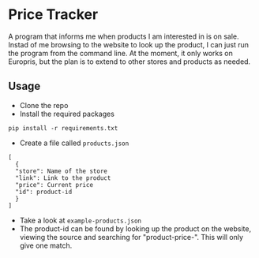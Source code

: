 # Price Tracker

A program that informs me when products I am interested in is on sale. Instad of me browsing to the website to look up the product, I can just run the program from the command line. At the moment, it only works on Europris, but the plan is to extend to other stores and products as needed.

## Usage

- Clone the repo
- Install the required packages
```
pip install -r requirements.txt
```
- Create a file called `products.json`
```
[
  {
  "store": Name of the store
  "link": Link to the product
  "price": Current price
  "id": product-id
  }
]
```
- Take a look at `example-products.json`
- The product-id can be found by looking up the product on the website, viewing the source and searching for "product-price-". This will only give one match.